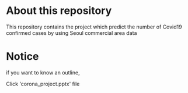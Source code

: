 # About this repository
This repository contains the project which predict the number of Covid19 confirmed cases by using Seoul commercial area data

# Notice
if you want to know an outline,

Click 'corona_project.pptx' file
